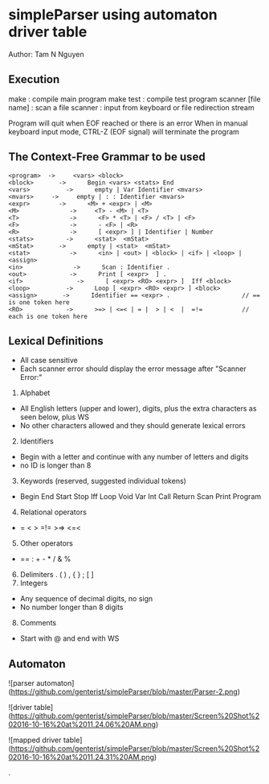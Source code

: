 # simpleParser using automaton driver table
Author: Tam N Nguyen

## Execution
make : compile main program
make test : compile test program
scanner [file name] : scan a file
scanner : input from keyboard or file redirection stream

Program will quit when EOF reached or there is an error
When in manual keyboard input mode, CTRL-Z (EOF signal) will terminate the program

## The Context-Free Grammar to be used
~~~~
<program>  ->     <vars> <block>
<block>       ->      Begin <vars> <stats> End
<vars>          ->      empty | Var Identifier <mvars> 
<mvars>     ->     empty | : : Identifier <mvars>
<expr>        ->      <M> + <expr> | <M>
<M>              ->     <T> - <M> | <T>
<T>              ->      <F> * <T> | <F> / <T> | <F>
<F>              ->      - <F> | <R>
<R>              ->      [ <expr> ] | Identifier | Number   
<stats>         ->      <stat>  <mStat>
<mStat>       ->      empty | <stat>  <mStat>
<stat>           ->      <in> | <out> | <block> | <if> | <loop> | <assign>
<in>              ->      Scan : Identifier .
<out>            ->      Print [ <expr>  ] .
<if>               ->      [ <expr> <RO> <expr> ]  Iff <block>             
<loop>          ->      Loop [ <expr> <RO> <expr> ] <block>
<assign>       ->      Identifier == <expr> .                    // == is one token here
<RO>            ->      >=> | <=< | = |  > | <  |  =!=           // each is one token here
~~~~


## Lexical Definitions
- All case sensitive
- Each scanner error should display the error message after "Scanner Error:"
1. Alphabet
  * All English letters (upper and lower), digits, plus the extra characters as seen below, plus WS
  * No other characters allowed and they should generate lexical errors
2. Identifiers
  * Begin with a letter and continue with any number of letters and digits 
  * no ID is longer than 8
3. Keywords (reserved, suggested individual tokens)
  * Begin End Start Stop Iff Loop Void Var Int Call Return Scan Print Program 
4. Relational operators
  * =  <  >  =!=    >=>  <=<
5. Other operators
  * == :  +  -  *  / & %
6. Delimiters
  . (  ) , { } ; [ ]
7. Integers
  * Any sequence of decimal digits, no sign
  * No number longer than 8 digits
8. Comments
  * Start with @ and end with WS

## Automaton
![parser automaton]
(https://github.com/genterist/simpleParser/blob/master/Parser-2.png)

![driver table]
(https://github.com/genterist/simpleParser/blob/master/Screen%20Shot%202016-10-16%20at%2011.24.06%20AM.png)

![mapped driver table]
(https://github.com/genterist/simpleParser/blob/master/Screen%20Shot%202016-10-16%20at%2011.24.31%20AM.png)


.
